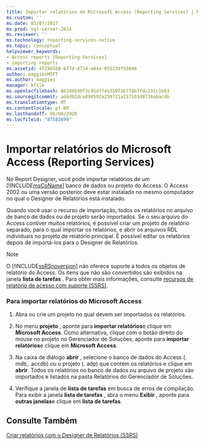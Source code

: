 ```yaml
---
title: Importar relatórios do Microsoft Access (Reporting Services) | Microsoft Docs
ms.custom: ''
ms.date: 03/07/2017
ms.prod: sql-server-2014
ms.reviewer: ''
ms.technology: reporting-services-native
ms.topic: conceptual
helpviewer_keywords:
- Access reports [Reporting Services]
- importing reports
ms.assetid: 4f29d5b8-b77d-4714-a84a-05523df55646
author: maggiesMSFT
ms.author: maggies
manager: kfile
ms.openlocfilehash: 862d8b90f3c91dffda35971677db7fdc231c1b63
ms.sourcegitcommit: ad4d92dce894592a259721a1571b1d8736abacdb
ms.translationtype: MT
ms.contentlocale: pt-BR
ms.lasthandoff: 08/04/2020
ms.locfileid: "87581699"
---
```

# <a name="import-reports-from-microsoft-access-reporting-services"></a>Importar relatórios do Microsoft Access (Reporting Services)
  No Report Designer, você pode importar relatórios de um [!INCLUDE[msCoName](../includes/msconame-md.md)] banco de dados ou projeto do Access. O Access 2002 ou uma versão posterior deve estar instalado no mesmo computador no qual o Designer de Relatórios está instalado.  
  
 Quando você usar o recurso de importação, todos os relatórios no arquivo de banco de dados ou de projeto serão importados. Se o seu arquivo do Access contiver muitos relatórios, é possível criar um projeto de relatório separado, para o qual importar os relatórios, e abrir os arquivos RDL individuais no projeto de relatório principal. É possível editar os relatórios depois de importá-los para o Designer de Relatórios.  
  
> [!NOTE]  
>  O [!INCLUDE[ssRSnoversion](../includes/ssrsnoversion-md.md)] não oferece suporte a todos os objetos de relatório do Access. Os itens que não são convertidos são exibidos na janela **lista de tarefas** . Para obter mais informações, consulte [recursos de relatório de acesso com suporte &#40;SSRS&#41;](../../2014/reporting-services/supported-access-report-features-ssrs.md).  
  
### <a name="to-import-reports-from-microsoft-access"></a>Para importar relatórios do Microsoft Access  
  
1.  Abra ou crie um projeto no qual devem ser importados os relatórios.  
  
2.  No menu **projeto** , aponte para **importar relatórios**e clique em **Microsoft Access**. Como alternativa, clique com o botão direito do mouse no projeto no Gerenciador de Soluções, aponte para **importar relatórios**e clique em **Microsoft Access**.  
  
3.  Na caixa de diálogo **abrir** , selecione o banco de dados do Access (. mdb,. accdb) ou o projeto (. adp) que contém os relatórios e clique em **abrir**. Todos os relatórios no banco de dados ou arquivo de projeto são importados e listados na pasta Relatórios do Gerenciador de Soluções.  
  
4.  Verifique a janela de **lista de tarefas** em busca de erros de compilação. Para exibir a janela **lista de tarefas** , abra o menu **Exibir** , aponte para **outras janelas**e clique em **lista de tarefas**.  
  
## <a name="see-also"></a>Consulte Também  
 [Criar relatórios com o Designer de Relatórios &#40;SSRS&#41;](tools/design-reporting-services-paginated-reports-with-report-designer-ssrs.md)  
  
  
